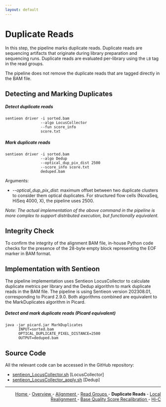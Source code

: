 ```yaml
---
layout: default
---
```

# Duplicate Reads

In this step, the pipeline marks duplicate reads. Duplicate reads are sequencing artifacts that originate during library preparation and sequencing runs. Duplicate reads are evaluated per-library using the `LB` tag in the read groups.

The pipeline does not remove the duplicate reads that are tagged directly in the BAM file.

## Detecting and Marking Duplicates

##### Detect duplicate reads

```text
sentieon driver -i sorted.bam
                --algo LocusCollector
                --fun score_info
                score.txt
```

##### Mark duplicate reads

```text
sentieon driver -i sorted.bam
                --algo Dedup
                --optical_dup_pix_dist 2500
                --score_info score.txt
                deduped.bam
```

Arguments:

- *-\-optical_dup_pix_dist*: maximum offset between two duplicate clusters to consider them optical duplicates. For structured flow cells (NovaSeq, HiSeq 4000, X), the pipeline uses 2500.

*Note: The actual implementation of the above command in the pipeline is more complex to support distributed execution, but functionally equivalent.*

## Integrity Check

To confirm the integrity of the alignment BAM file, in-house Python code checks for the presence of the 28-byte empty block representing the EOF marker in BAM format.

## Implementation with Sentieon

The pipeline implementation uses Sentieon LocusCollector to calculate duplicate metrics per library and the Dedup algorithm to mark duplicate reads in the BAM file. The pipeline is using Sentieon version 202308.01, corresponding to Picard 2.9.0. Both algorithms combined are equivalent to the MarkDuplicates algorithm in Picard.

##### Detect and mark duplicate reads (Picard equivalent)

```text
java -jar picard.jar MarkDuplicates
      INPUT=sorted.bam
      OPTICAL_DUPLICATE_PIXEL_DISTANCE=2500
      OUTPUT=deduped.bam
```

## Source Code

All the relevant code can be accessed in the GitHub repository:

  - [sentieon_LocusCollector.sh](https://github.com/smaht-dac/sentieon-pipelines/blob/main/dockerfiles/sentieon/sentieon_LocusCollector.sh) [LocusCollector]
  - [sentieon_LocusCollector_apply.sh](https://github.com/smaht-dac/sentieon-pipelines/blob/main/dockerfiles/sentieon/sentieon_LocusCollector_apply.sh) [Dedup]

---

<!-- This section relies on the html links generated by GitHub Pages 
and will not render correctly in Markdown -->
<div style="text-align: right">
    <a href="/pipelines-docs_testing/"> Home </a> -
    <a href="0_Overview.html"> Overview </a> -
    <a href="1_Alignment.html"> Alignment </a> -
    <a href="2_Read_Groups.html"> Read Groups </a> -
    <a> <b> Duplicate Reads </b> </a> -
    <a href="4_Local_Realignment.html"> Local Realignment </a> -
    <a href="5_Base_Quality_Score_Recalibration.html"> Base Quality Score Recalibration </a> -
    <a href="6_Hi-C.html"> Hi-C </a>
</div>